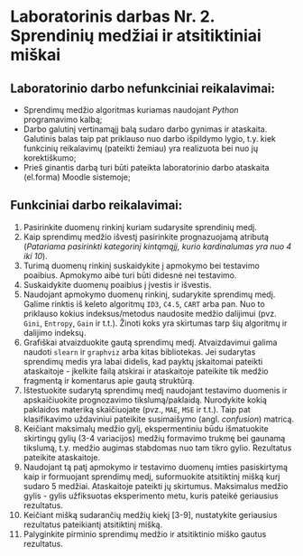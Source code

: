 # Laboratorinis darbas Nr. 2. Sprendinių medžiai ir atsitiktiniai miškai

## Laboratorinio darbo nefunkciniai reikalavimai:
* Sprendimų medžio algoritmas kuriamas naudojant _Python_ programavimo kalbą;
* Darbo galutinį vertinamąjį balą sudaro darbo gynimas ir ataskaita. Galutinis balas taip pat priklauso nuo darbo išpildymo lygio, t.y. kiek funkcinių reikalavimų (pateikti žemiau) yra realizuota bei nuo jų korektiškumo;
* Prieš ginantis darbą turi būti pateikta laboratorinio darbo ataskaita (el.forma) Moodle sistemoje;

## Funkciniai darbo reikalavimai:
1. Pasirinkite duomenų rinkinį kuriam sudarysite sprendinių medį.
2. Kaip sprendimų medžio išvestį pasirinkite prognazuojamą atributą (_Patariama pasirinkti kategorinį kintąmąjį, kurio kardinalumas yra nuo 4 iki 10_).
3. Turimą duomenų rinkinį suskaidykite į apmokymo bei testavimo poaibius. Apmokymo aibė turi būti didesnė nei testavimo.
4. Suskaidykite duomenų poaibius į įvestis ir išvestis.
5. Naudojant apmokymo duomenų rinkinį, sudarykite sprendimų medį. Galime rinktis iš keleto algoritmų `ID3`, `C4.5`, `CART` arba pan. Nuo to priklauso kokius indeksus/metodus naudosite medžio dalijimui (pvz. `Gini`, `Entropy`, `Gain` ir t.t.). Žinoti koks yra skirtumas tarp šių algoritmų ir dalijimo indeksų.
6. Grafiškai atvaizduokite gautą sprendimų medį. Atvaizdavimui galima naudoti `slearn` ir `graphviz` arba kitas bibliotekas. Jei sudarytas sprendimų medis yra labai didelis, kad payktų įskaitomai pateikti ataskaitoje - įkelkite failą atskirai ir ataskaitoje pateikite tik medžio fragmentą ir komentarus apie gautą struktūrą.
7. Ištestuokite sudarytą sprendimų medį naudojant testavimo duomenis ir apskaičiuokite prognozavimo tikslumą/paklaidą. Nurodykite kokią paklaidos materiką skaičiuojate (pvz., `MAE`, `MSE` ir t.t.). Taip pat klasifikavimo uždaviniui pateikite susimaišymo (angl. _confusion_) matricą.
8. Keičiant maksimalų medžio gylį, ekspermentiniu būdu išmatuokite skirtingų gylių (3-4 variacijos) medžių formavimo trukmę bei gaunamą tikslumą, t.y. medžio augimas stabdomas nuo tam tikro gylio. Rezultatus pateikite ataskaitoje.
9. Naudojant tą patį apmokymo ir testavimo duomenų imties pasiskirtymą kaip ir formuojant sprendimų medį, suformuokite atsitiktinį mišką kurį sudaro 5 medžiai. Ataskaitoje pateikti jų skirtumus. Maksimalus medžio gylis - gylis užfiksuotas eksperimento metu, kuris pateikė geriausius rezultatus.
10. Keičiant mišką sudarančių medžių kiekį [3-9], nustatykite geriausius rezultatus pateikiantį atsitiktinį mišką.
11. Palyginkite pirminio sprendimų medžio ir atsitiktinio miško gautus rezultatus.